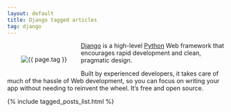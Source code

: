 ```yaml
---
layout: default
title: Django tagged articles
tag: django
---
```


<div style="float: left; margin: 2.0rem;">
	<img src="/public/images/{{ page.tag }}.png" style="max-width: 10rem;" alt="{{ page.tag }}" />
</div>

[Django](https://www.djangoproject.com/) is a high-level [Python](/tag/python) Web framework that encourages rapid development and clean, pragmatic design. 

Built by experienced developers, it takes care of much of the hassle of Web development, so you can focus on writing your app without needing to reinvent the wheel. It’s free and open source.

{% include tagged_posts_list.html %}


